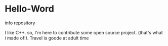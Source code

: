 # Hello-Word
info repository

I like C++. so, I'm here to contribute some open source project.
(that's what i made of!).
Travel is goode at adult time
